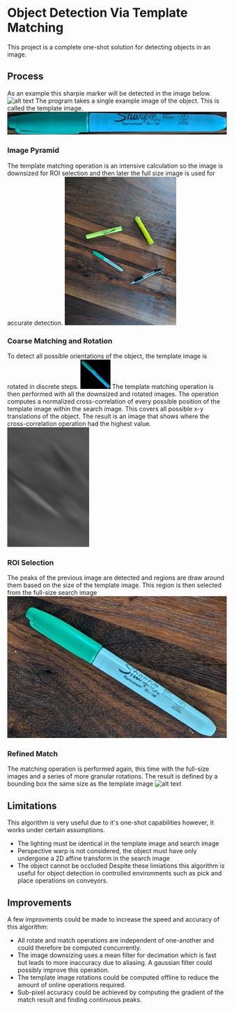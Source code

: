 # Object Detection Via Template Matching
This project is a complete one-shot solution for detecting objects in an image.
## Process
As an example this sharpie marker will be detected in the image below.
![alt text](https://github.com/juliandevv/Template-Matcher/blob/master/Template%20Matcher/examples/Search.jpg)
The program takes a single example image of the object. This is called the template image.
![alt text](https://github.com/juliandevv/Template-Matcher/blob/master/Template%20Matcher/examples/Template.jpg)

### Image Pyramid
The template matching operation is an intensive calculation so the image is downsized for ROI selection and then later the full size image is used for accurate detection.
![alt text](https://github.com/juliandevv/Template-Matcher/blob/master/Template%20Matcher/examples/Pyramid.jpg)

### Coarse Matching and Rotation
To detect all possible orientations of the object, the template image is rotated in discrete steps.
![alt text](https://github.com/juliandevv/Template-Matcher/blob/master/Template%20Matcher/examples/Rotate.jpg)
The template matching operation is then performed with all the downsized and rotated images. The operation computes a normalized cross-correlation of every possible position of the template image within the search image.
This covers all possible x-y translations of the object. The result is an image that shows where the cross-correlation operation had the highest value.
![alt text](https://github.com/juliandevv/Template-Matcher/blob/master/Template%20Matcher/examples/InitialMatches.jpg)

### ROI Selection
The peaks of the previous image are detected and regions are draw around them based on the size of the template image. This region is then selected from the full-size search image
![alt text](https://github.com/juliandevv/Template-Matcher/blob/master/Template%20Matcher/examples/ROI.jpg)

### Refined Match
The matching operation is performed again, this time with the full-size images and a series of more granular rotations. The result is defined by a bounding box the same size as the template image
![alt text](https://github.com/juliandevv/Template-Matcher/blob/master/Template%20Matcher/examples/Result.jpg)

## Limitations
This algorithm is very useful due to it's one-shot capabilities however, it works under certain assumptions.
- The lighting must be identical in the template image and search image
- Perspective warp is not considered, the object must have only undergone a 2D affine transform in the search image
- The object cannot be occluded
Despite these limiations this algorithm is useful for object detection in controlled environments such as pick and place operations on conveyors.

## Improvements
A few improvments could be made to increase the speed and accuracy of this algorithm:
- All rotate and match operations are independent of one-another and could therefore be computed concurrently.
- The image downsizing uses a mean filter for decimation which is fast but leads to more inaccuracy due to aliasing. A gaussian filter could possibly improve this operation.
- The template image rotations could be computed offline to reduce the amount of online operations required.
- Sub-pixel accuracy could be achieved by computing the gradient of the match result and finding continuous peaks.

